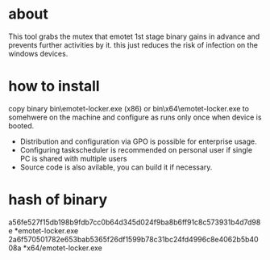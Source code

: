 # about
This tool grabs the mutex that emotet 1st stage binary gains in advance and prevents further activities by it.
this just reduces the risk of infection on the windows devices.

# how to install
copy binary bin\emotet-locker.exe (x86) or bin\x64\emotet-locker.exe to somehwere on the machine and configure as runs only once when device is booted.

* Distribution and configuration via GPO is possible for enterprise usage.
* Configuring taskscheduler is recommended on personal user if single PC is shared with multiple users
* Source code is also avilable, you can build it if necessary.

# hash of binary
a56fe527f15db198b9fdb7cc0b64d345d024f9ba8b6ff91c8c573931b4d7d98e *emotet-locker.exe
2a6f570501782e653bab5365f26df1599b78c31bc24fd4996c8e4062b5b4008a *x64/emotet-locker.exe



